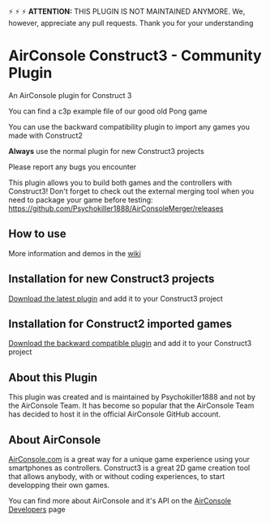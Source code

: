 ⚡ ⚡ ⚡ **ATTENTION:** THIS PLUGIN IS NOT MAINTAINED ANYMORE. We, however, appreciate any pull requests. Thank you for your understanding


# AirConsole Construct3 - Community Plugin
An AirConsole plugin for Construct 3

You can find a c3p example file of our good old Pong game

You can use the backward compatibility plugin to import any games you made with Construct2

**Always** use the normal plugin for new Construct3 projects

Please report any bugs you encounter

This plugin allows you to build both games and the controllers with Construct3! Don't forget to check out the external merging tool when you need to package your game before testing: https://github.com/Psychokiller1888/AirConsoleMerger/releases

## How to use
More information and demos in the [wiki](https://github.com/AirConsole/airconsole-construct3/wiki)

## Installation for new Construct3 projects
[Download the latest plugin](https://github.com/AirConsole/airconsole-construct3/releases) and add it to your Construct3 project

## Installation for Construct2 imported games
[Download the backward compatible plugin](backwardCompatibility/c3airconsole-backcomp.c3addon) and add it to your Construct3 project

## About this Plugin
This plugin was created and is maintained by Psychokiller1888 and not by the AirConsole Team. It has become so popular that the AirConsole Team has decided to host it in the official AirConsole GitHub account.

## About AirConsole

[AirConsole.com](https://www.airconsole.com) is a great way for a unique game experience using your smartphones as controllers. Construct3 is a great 2D game creation tool that allows anybody, with or without coding experiences, to start developping their own games.

You can find more about AirConsole and it's API on the [AirConsole Developers](https://developers.airconsole.com/) page
